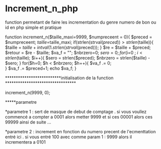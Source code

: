 # Increment_n_php
function permetant de faire les incrementation du genre numero de bon ou id  en php simple et pratique


function increment_n($taille_maxi=9999, $numpreceent = 0){
$preced = $numpreceent;
$taille=$taille_maxi;
if(strlen(strval($preced)) > strlen($taille)){
   $taille = $taille + intval(1 . strlen(strval($preced))); 
}
$re = $taille + $preced;
$retour = $re - $taille;
$va_f = "";
$nbrzero=0;
$sero = 0;
for($i=0 ; $i < strlen($taille); $i++){
    $sero = strlen($preced);
    $nbrzero = strlen($taille) -  $sero;
}
for($h=0; $h < $nbrzero; $h++){
  $va_f .= 0;  
}
$va_f .= $preced+1;
echo $va_f;
}




**************************initialisation de la function *********************************

increment_n(9999, 0);


*****parametre

*parametre 1 : sert de masque de debut de comptage . si vous voullez commencé a compter a 0001 alors metter 9999 et si ces 00001 alors ces 99999 ainsi de suite ...

*parametre 2 : increment en fonction du numero precent de l'ecmenttation entré ici . si vous entré 100 avec comme param 1 : 9999 alors il incrementera a 0101
